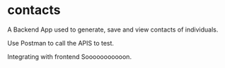 # contacts

A Backend App used to generate, save and view contacts of individuals.

Use Postman to call the APIS to test.


Integrating with frontend Sooooooooooon.

